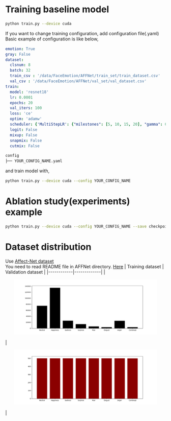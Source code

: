 # Training baseline model

```bash
python train.py --device cuda
```

If you want to change training configuration, add configuration file(.yaml)  
Basic example of configuration is like below,
```yaml
emotion: True
gray: False
dataset:
  clsnum: 8
  batch: 32
  train_csv : '/data/FaceEmotion/AFFNet/train_set/train_dataset.csv'
  val_csv : '/data/FaceEmotion/AFFNet/val_set/val_dataset.csv'
train:
  model: 'resnet18'
  lr: 0.0001
  epochs: 20
  val_iters: 100
  loss: 'ce'
  optim: 'adamw'
  scheduler: {'MultiStepLR': {"milestones": [5, 10, 15, 20], "gamma": 0.5}}
  logit: False
  mixup: False
  snapmix: False
  cutmix: False
```

```bash
config
├── YOUR_CONFIG_NAME.yaml
``` 
and train model with,
```bash
python train.py --device cuda --config YOUR_CONFIG_NAME
```
# Ablation study(experiments) example
```bash
python train.py --device cuda --config YOUR_CONFIG_NAME --save checkpoint/YOUR_CONFIG_NAME --exp EXPERIMENT_NUMBER
```

# Dataset distribution
Use [Affect-Net dataset](https://paperswithcode.com/dataset/affectnet)  
You need to read README file in AFFNet directory. [Here](https://github.com/YAICON-HOTFACE/FER/tree/main/FaceEmotionTrain/AFFNet)
| Training dataset | Validation dataset |
|------------|-------------|
| <p align="center"><img src="train_dist.png"  width="450"></p> | <p align="center"><img src="val_dist.png"  width="450"></p> |

